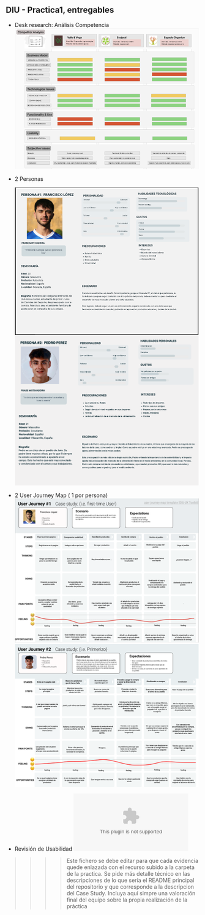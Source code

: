 ## DIU - Practica1, entregables


- Desk research: Análisis Competencia
  ![AC](analisis.png)
- 2 Personas
  
  ![P1](Persona1.png)
  ![P2](Persona2.png)
  
- 2 User Journey Map  ( 1 por persona)
  ![P1](UserJourney-1.png)
  ![P2](Journey_Map_Persona2.png)
  
- Revisión de Usabilidad
  ![Enlace-A-Usability-Review](Usability-review.xlsx)


>>>> Este fichero se debe editar para que cada evidencia quede enlazada con el recurso subido a la carpeta de la practica. Se pide más detalle técnico en las descripciones de lo que sería el README principal del repositorio y que corresponde a la descripcion del Case Study.
>>>> Incluya aquí simpre una valoración final del equipo sobre la propia realización de la práctica
